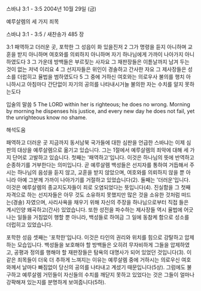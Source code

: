 스바냐 3:1 - 3:5 
2004년 10월 29일 (금)

예루살렘의 세 가지 죄목



스바냐 3:1 - 3:5 / 새찬송가 485 장


3:1 패역하고 더러운 곳, 포학한 그 성읍이 화 있을진저
2 그가 명령을 듣지 아니하며 교훈을 받지 아니하며 여호와를 의뢰하지 아니하며 자기 하나님에게 가까이 나아가지 아니하였도다
3 그 가운데 방백들은 부르짖는 사자요 그 재판장들은 이튿날까지 남겨 두는 것이 없는 저녁 이리요
4 그 선지자들은 위인이 경솔하고 간사한 자요 그 제사장들은 성소를 더럽히고 율법을 범하였도다
5 그 중에 거하신 여호와는 의로우사 불의를 행치 아니하시고 아침마다 간단없이 자기의 공의를 나타내시거늘 불의한 자는 수치를 알지 못하는도다

입술의 말씀
5 The LORD within her is righteous; he does no wrong. Morning by morning he dispenses his justice, and every new day he does not fail, yet the unrighteous know no shame.

해석도움





패역하고 더러운 곳
지금까지 동서남북 국가들에 대한 심판을 언급한 스바냐는 이제 심판의 대상을 예루살렘으로 옮기고 있습니다. 그는 1절에서 예루살렘의 죄악에 대해 세 가지 단어로 고발하고 있습니다. 첫째는 '패역하고'입니다. 이것은 하나님의 뜻에 반역하고 순종하기를 거부한다는 의미입니다. 곧 예루살렘 백성들은 선지자를 통하여 거듭해서 주시는 하나님의 음성을 듣지 않고, 교훈을 받지 않았으며, 여호와를 의뢰하지 않을 뿐 아니라 아예 그분께 가까이 나아가기를 거절하고 있었습니다(2). 둘째는 '더러운'입니다. 이것은 예루살렘의 종교지도자들이 죄로 오염되었다는 뜻입니다(4). 진실함을 그 첫째 자격으로 하는 선지자들은 아무 것도 소유하지 못했지만 많은 것을 소유한 것처럼 떠드는(경솔) 자였으며, 사리사욕을 채우기 위해 자신의 주장을 하나님으로부터 직접 들은 계시인양 왜곡하고(간사) 있었습니다. 또한 성전을 파수하는 제사장들 역시 율법에 어긋나는 일들을 거침없이 행할 뿐 아니라, 백성들로 하여금 그 일에 동참케 함으로 성소를 더럽히고 있었습니다.  

포학한 성읍
셋째는 '포학한'입니다. 이것은 타인의 권리와 위치를 힘으로 강탈하고 압제하는 모습입니다. 백성들을 보호해야 할 방백들은 오히려 무자비하게 그들을 압제하였고, 공평과 정의를 행해야 할 재판장들은 탐욕의 대명사가 되어 있었던 것입니다(3). 이같은 죄목들이 더욱 더 추하게 느껴지는 이유는 예루살렘 중에 거하시는 의로우신 여호와께서 날마다 빠짐없이 당신의 공의를 나타내고 계셨기 때문입니다(5상). 그럼에도 불구하고 예루살렘 거민들이 자신들의 수치를 깨닫지 못하고 있었다는 것은 그들이 얼마나 강퍅해져 있는지를 분명하게 보여줍니다(5하).